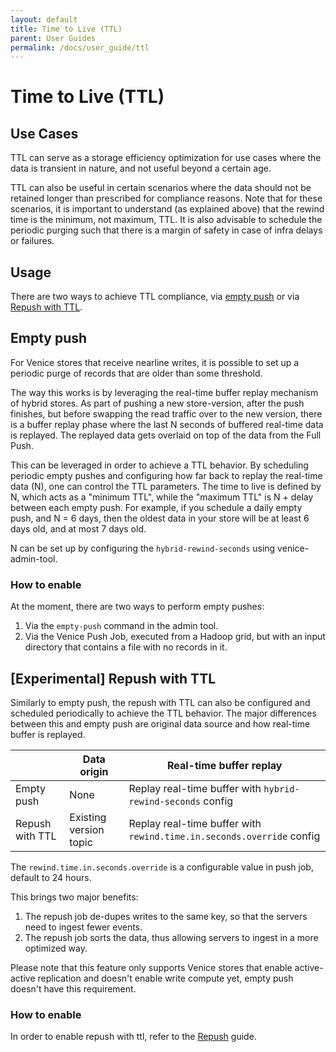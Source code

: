 ```yaml
---
layout: default
title: Time to Live (TTL)
parent: User Guides
permalink: /docs/user_guide/ttl
---
```


# Time to Live (TTL)

## Use Cases
TTL can serve as a storage efficiency optimization for use cases where the data is transient in nature, and not useful
beyond a certain age.

TTL can also be useful in certain scenarios where the data should not be retained longer than prescribed for compliance
reasons. Note that for these scenarios, it is important to understand (as explained above) that the rewind time is the 
minimum, not maximum, TTL. It is also advisable to schedule the periodic purging such that there is a margin of safety 
in case of infra delays or failures.

## Usage

There are two ways to achieve TTL compliance, via [empty push](#empty-push) or via [Repush with TTL](#experimental-repush-with-ttl).

## Empty push

For Venice stores that receive nearline writes, it is possible to set up a periodic purge of records that are older than
some threshold.

The way this works is by leveraging the real-time buffer replay mechanism of hybrid stores. As part of pushing a new
store-version, after the push finishes, but before swapping the read traffic over to the new version, there is a buffer
replay phase where the last N seconds of buffered real-time data is replayed. The replayed data gets overlaid on top of
the data from the Full Push.

This can be leveraged in order to achieve a TTL behavior. By scheduling periodic empty pushes and configuring how far back to replay the real-time data (N), one can control the
TTL parameters. The time to live is defined by N, which acts as a "minimum TTL", while the "maximum TTL" is N + delay
between each empty push. For example, if you schedule a daily empty push, and N = 6 days, then the oldest data in your
store will be at least 6 days old, and at most 7 days old.

N can be set up by configuring the `hybrid-rewind-seconds` using venice-admin-tool.
### How to enable

At the moment, there are two ways to perform empty pushes:
1. Via the `empty-push` command in the admin tool.
2. Via the Venice Push Job, executed from a Hadoop grid, but with an input directory that contains a file with no
   records in it.

## [Experimental] Repush with TTL
Similarly to empty push, the repush with TTL can also be configured and scheduled periodically to achieve the TTL behavior.
The major differences between this and empty push are original data source and how real-time buffer is replayed.

|                 | Data origin            | Real-time buffer replay                                               |
|-----------------|------------------------|-----------------------------------------------------------------------|
| Empty push      | None                   | Replay real-time buffer with `hybrid-rewind-seconds` config           |
| Repush with TTL | Existing version topic | Replay real-time buffer with `rewind.time.in.seconds.override` config |

The `rewind.time.in.seconds.override` is a configurable value in push job, default to 24 hours.

This brings two major benefits:
1. The repush job de-dupes writes to the same key, so that the servers need to ingest fewer events.
2. The repush job sorts the data, thus allowing servers to ingest in a more optimized way.

Please note that this feature only supports Venice stores that enable active-active replication and doesn't enable
write compute yet, empty push doesn't have this requirement.

### How to enable

In order to enable repush with ttl, refer to the [Repush](../ops_guide/repush.md) guide.
